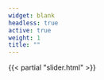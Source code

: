 ```yaml
---
widget: blank
headless: true
active: true
weight: 1
title: ""
---
```

{{< partial "slider.html" >}}
